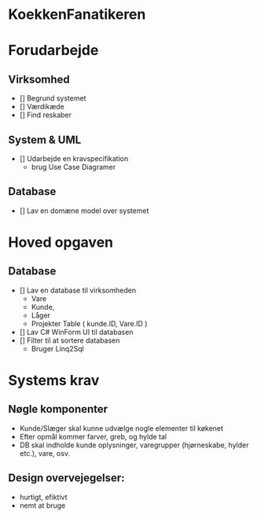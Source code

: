 # KoekkenFanatikeren

# Forudarbejde

## Virksomhed

- \[\] Begrund systemet
- \[\] Værdikæde
- \[\] Find reskaber

## System & UML

- \[\] Udarbejde en kravspecifikation
    - brug Use Case Diagramer

## Database

- \[\] Lav en domæne model over systemet

# Hoved opgaven

## Database

- \[\] Lav en database til virksomheden
    - Vare
    - Kunde,
    - Låger
    - Projekter Table ( kunde.ID, Vare.ID )
- \[\] Lav C# WinForm UI til databasen
- \[\] Filter til at sortere databasen
    - Bruger Linq2Sql

# Systems krav

## Nøgle komponenter

- Kunde/Slæger skal kunne udvælge nogle elementer til køkenet
- Efter opmål kommer farver, greb, og hylde tal
- DB skal indholde kunde oplysninger, varegrupper (hjørneskabe, hylder etc.), vare, osv.

## Design overvejegelser:

- hurtigt, efiktivt
- nemt at bruge

